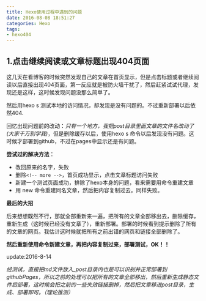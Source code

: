 ```yaml
---
title: Hexo使用过程中遇到的问题
date: 2016-08-08 18:51:27
categories: Hexo
tags:
- hexo404
---
```


## 1.点击继续阅读或文章标题出现404页面

这几天在看博客的时候突然发现自己的文章在首页显示，但是点击标题或者继续阅读以后直接出现404页面，第一反应就是被防火墙干扰了，然后赶紧试试代理，发现还是这样，这时候发现问题没那么简单了。

然后用hexo s 测试本地的访问情况，却发现是没有问题的。不过重新部署以后依然404.

<!-- more -->

回忆出现问题前的改动：*只有一个地方，我把post目录里面文章的文件名改动了(大家千万别学我)*，但是删除缓存以后，使用hexo s 命令以后发现没有问题。这时候才部署到github，不过在pages中显示还是有问题。

**尝试过的解决方法**：

+ 改回原来的名字，失败
+ 删除`<!-- more -->`，首页成功显示，点击文章标题访问失败
+ 新建一个测试页面成功，排除了hexo本身的问题，看来需要用命令重建文章
+ 用 new 命令重建同名文章，然后把内容复制过去。同样失败。


**最后的大招**

后来想想既然不行，那就全部重新来一遍，把所有的文章全部移出去，删除缓存，重新生成（这时候已经没有文章了），重新部署。部署的时候看到提示删除了所有的文章的网页。我估计这时候就把所有之前出错的网页和链接全部删除了。

**然后重新使用命令新建文章，再把内容复制过来，部署测试，OK！！**

update:2016-8-14

*经测试，直接把md文件放入_post目录内也是可以识别并正常部署到githubPages，所以之前的处理可以把所有的文章全部移出，然后重新生成静态文件后部署，这时候会把之前的一些失效链接删掉，然后把文章移进post目录，生成、部署即可。（理论推测）*







